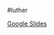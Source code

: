#luther

[Google Slides](https://docs.google.com/presentation/d/1HroQWsIxIsa5P9LyTRaxDw6QxkekQQKV87tJex12qqQ/edit?usp=sharing)
